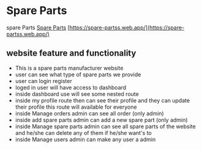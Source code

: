 # Spare Parts

spare Parts [Spare Parts](https://spare-partss.web.app/)  [https://spare-partss.web.app/](https://spare-partss.web.app/)

## website feature and functionality

* This is a spare parts manufacturer website
* user can see what type of spare parts we provide
* user can login register 
* loged in user will have access to dashboard
* inside dashboard use will see some nested route
* inside my profile route then can see their profile and they can update their profile this route will available for everyone
* inside Manage orders admin can see all order (only admin)
* inside add spare parts admin can add a new spare part (only admin)
* inside Manage spare parts admin can see all spare parts of the website and he/she can delete any of them if he/she want's to
* inside Manage users admin can make any user a admin

